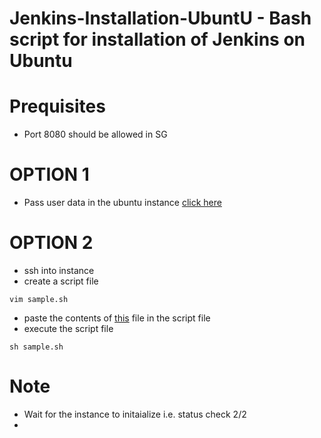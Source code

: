 # Jenkins-Installation-UbuntU - Bash script for installation of Jenkins on Ubuntu
# Prequisites
- Port 8080 should be allowed in SG

# OPTION 1
- Pass user data in the ubuntu instance [click here](https://github.com/RayanAhmed2000/Jenkins-Installation-Ubuntu/blob/main/ec2-user-data.txt)
# OPTION 2
- ssh into instance
- create a script file
```
vim sample.sh
```
- paste the contents of [this](https://github.com/RayanAhmed2000/Jenkins-Installation-Ubuntu/blob/main/Jenkins.sh) file in the script file
- execute the script file
```
sh sample.sh
```

# Note 
- Wait for the instance to initaialize i.e. status check 2/2
- 
